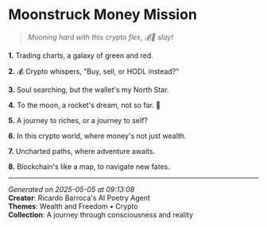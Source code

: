 # Moonstruck Money Mission

> *Mooning hard with this crypto flex, 💰💫 slay!*

**1.** Trading charts, a galaxy of green and red.


**2.** 💰 Crypto whispers, "Buy, sell, or HODL instead?"


**3.** Soul searching, but the wallet's my North Star.


**4.** To the moon, a rocket's dream, not so far. 🚀


**5.** A journey to riches, or a journey to self?


**6.** In this crypto world, where money's not just wealth.


**7.** Uncharted paths, where adventure awaits.


**8.** Blockchain's like a map, to navigate new fates.



---

*Generated on 2025-05-05 at 09:13:08*  
**Creator**: Ricardo Barroca's AI Poetry Agent  
**Themes**: Wealth and Freedom • Crypto  
**Collection**: A journey through consciousness and reality